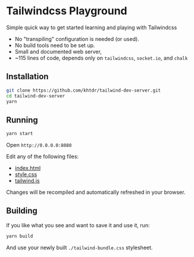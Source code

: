 # Tailwindcss Playground

Simple quick way to get started learning and playing with Tailwindcss

  - No "transpiling" configuration is needed (or used).
  - No build tools need to be set up.
  - Small and documented web server,
  - ~115 lines of code, depends only on `tailwindcss`, `socket.io`, and `chalk`
  
## Installation
```bash
git clone https://github.com/khtdr/tailwind-dev-server.git
cd tailwind-dev-server
yarn
```

## Running
```bash
yarn start
```

Open `http://0.0.0.0:8080`

Edit any of the following files:
 - [index.html](https://github.com/khtdr/tailwind-dev-server/blob/master/index.html)
 - [style.css](https://github.com/khtdr/tailwind-dev-server/blob/master/style.css)
 - [tailwind.js](https://github.com/khtdr/tailwind-dev-server/blob/master/tailwind.js)

Changes will be recompiled and automatically refreshed in your browser.

## Building
If you like what you see and want to save it and use it, run:
```bash
yarn build
```

And use your newly built `./tailwind-bundle.css` stylesheet.
